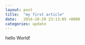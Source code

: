 ```yaml
---
layout: post
title:  "my first article"
date:   2016-10-29 23:13:05 +0800
categories: update
---
```


hello World!
